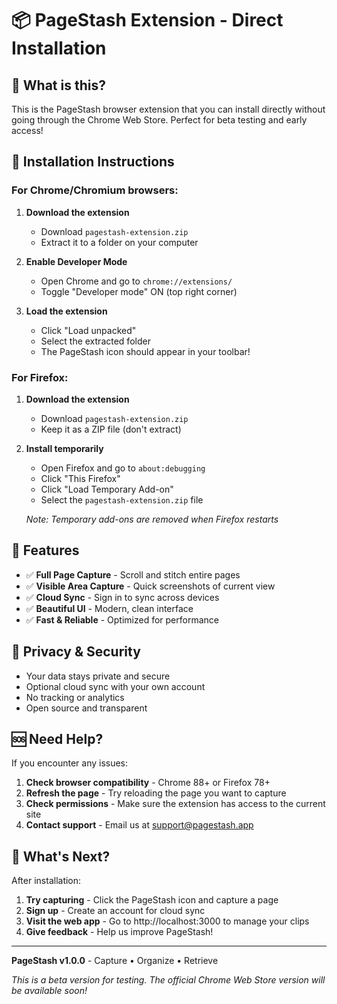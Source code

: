 # 📦 PageStash Extension - Direct Installation

## 🎯 **What is this?**

This is the PageStash browser extension that you can install directly without going through the Chrome Web Store. Perfect for beta testing and early access!

## 🔧 **Installation Instructions**

### **For Chrome/Chromium browsers:**

1. **Download the extension**
   - Download `pagestash-extension.zip`
   - Extract it to a folder on your computer

2. **Enable Developer Mode**
   - Open Chrome and go to `chrome://extensions/`
   - Toggle "Developer mode" ON (top right corner)

3. **Load the extension**
   - Click "Load unpacked"
   - Select the extracted folder
   - The PageStash icon should appear in your toolbar!

### **For Firefox:**

1. **Download the extension**
   - Download `pagestash-extension.zip`
   - Keep it as a ZIP file (don't extract)

2. **Install temporarily**
   - Open Firefox and go to `about:debugging`
   - Click "This Firefox"
   - Click "Load Temporary Add-on"
   - Select the `pagestash-extension.zip` file

   *Note: Temporary add-ons are removed when Firefox restarts*

## 🎨 **Features**

- ✅ **Full Page Capture** - Scroll and stitch entire pages
- ✅ **Visible Area Capture** - Quick screenshots of current view
- ✅ **Cloud Sync** - Sign in to sync across devices
- ✅ **Beautiful UI** - Modern, clean interface
- ✅ **Fast & Reliable** - Optimized for performance

## 🔐 **Privacy & Security**

- Your data stays private and secure
- Optional cloud sync with your own account
- No tracking or analytics
- Open source and transparent

## 🆘 **Need Help?**

If you encounter any issues:

1. **Check browser compatibility** - Chrome 88+ or Firefox 78+
2. **Refresh the page** - Try reloading the page you want to capture
3. **Check permissions** - Make sure the extension has access to the current site
4. **Contact support** - Email us at support@pagestash.app

## 🚀 **What's Next?**

After installation:

1. **Try capturing** - Click the PageStash icon and capture a page
2. **Sign up** - Create an account for cloud sync
3. **Visit the web app** - Go to http://localhost:3000 to manage your clips
4. **Give feedback** - Help us improve PageStash!

---

**PageStash v1.0.0** - Capture • Organize • Retrieve

*This is a beta version for testing. The official Chrome Web Store version will be available soon!*

